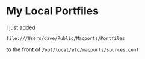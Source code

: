 # My Local Portfiles

I just added 

    file:///Users/dave/Public/Macports/Portfiles
    
to the front of `/opt/local/etc/macports/sources.conf`


